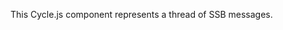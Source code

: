 <!--
SPDX-FileCopyrightText: 2021 The Manyverse Authors

SPDX-License-Identifier: CC-BY-4.0
-->

This Cycle.js component represents a thread of SSB messages.
